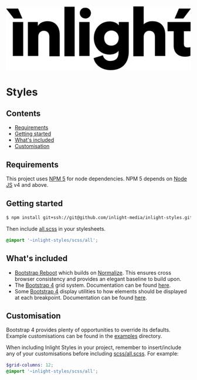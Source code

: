 ![Inlight Logo](./doc/inlight-logo.svg)
# Styles

## Contents
- [Requirements](#requirements)
- [Getting started](#getting-started)
- [What's included](#whats-included) 
- [Customisation](#customisation) 

## Requirements
This project uses [NPM 5](https://www.npmjs.com/) for node dependencies. NPM 5 depends on [Node JS](https://nodejs.org)
v4 and above.

## Getting started
```bash
$ npm install git+ssh://git@github.com/inlight-media/inlight-styles.git
```

Then include [all.scss](./scss/all.scss) in your stylesheets.
```SCSS
@import '~inlight-styles/scss/all';
```

## What's included
- [Bootstrap Reboot](https://getbootstrap.com/docs/4.0/content/reboot/) which builds on
[Normalize](https://necolas.github.io/normalize.css). This ensures cross browser consistency and provides an elegant
baseline to build upon.
- The [Bootstrap 4](http://getbootstrap.com/) grid system. Documentation
can be found [here](https://getbootstrap.com/docs/4.0/layout/grid/).
- Some [Bootstrap 4](http://getbootstrap.com/) display utilities to how elements should be displayed at each breakpoint. 
Documentation can be found [here](https://getbootstrap.com/docs/4.0/utilities/display/).

## Customisation
Bootstrap 4 provides plenty of opportunities to override its defaults. Example customisations
can be found in the [examples](./examples) directory.

When including Inlight Styles in your project, remember to insert/include any of your customisations before including
[scss/all.scss](./scss/all.scss). For example:

```SCSS
$grid-columns: 12;
@import '~inlight-styles/scss/all';
```
